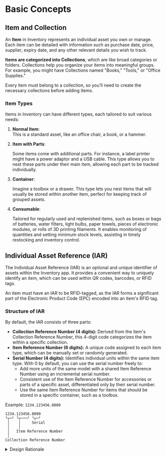 # Basic Concepts

## Item and Collection

An **Item** in Inventory represents an individual asset you own or manage. Each item can be detailed with information such as purchase date, price, supplier, expiry date, and any other relevant details you wish to track.

**Items are categorized into Collections**, which are like broad categories or folders. Collections help you organize your items into meaningful groups. For example, you might have Collections named "Books," "Tools," or "Office Supplies."

Every item must belong to a collection, so you’ll need to create the necessary collections before adding items.

### Item Types

Items in Inventory can have different types, each tailored to suit various needs:

1. **Normal Item**:\
   This is a standard asset, like an office chair, a book, or a hammer.
2.  **Item with Parts**:

    Some items come with additional parts. For instance, a label printer might have a power adaptor and a USB cable. This type allows you to nest these parts under their main item, allowing each part to be tracked individually.
3.  **Container**:

    Imagine a toolbox or a drawer. This type lets you nest items that will usually be stored within another item, perfect for keeping track of grouped assets.
4.  **Consumable**:

    Tailored for regularly used and replenished items, such as boxes or bags of batteries, water filters, light bulbs, paper towels, pieces of electronic modules, or rolls of 3D printing filaments. It enables monitoring of quantities and setting minimum stock levels, assisting in timely restocking and inventory control.

## Individual Asset Reference (IAR)

The Individual Asset Reference (IAR) is an optional and unique identifier of assets within the Inventory app. It provides a convenient way to uniquely identify an item, which can be used within QR codes, barcodes, or RFID tags.

An item must have an IAR to be RFID-tagged, as the IAR forms a significant part of the Electronic Product Code (EPC) encoded into an item's RFID tag.

### Structure of IAR

By default, the IAR consists of three parts:

* **Collection Reference Number (4 digits):** Derived from the item's Collection Reference Number, this 4-digit code categorizes the item within a specific collection.
* **Item Reference Number (6 digits):** A unique code assigned to each item type, which can be manually set or randomly generated.
* **Serial Number (4 digits):** Identifies individual units within the same item type. With 0 by default, you can use the serial number freely to:
  * Add more units of the same model with a shared Item Reference Number using an incremental serial number.
  * Consistent use of the Item Reference Number for accessories or parts of a specific asset, differentiated only by their serial number.
  * Use the same Item Reference Number for items that should be stored in a specific container, such as a toolbox.

Example: `1234.123456.0000`

```
1234.123456.0000
╰┬─╯ ╰┬───╯ ╰┬─╯
 │    │     Serial
 │    │
 │   Item Reference Number
 │
Collection Reference Number
```

<details>

<summary>Design Rationale</summary>

* **Enhanced Organization and Identification:** The combination of collection and item IDs makes it straightforward to identify what an item is and where it belongs at a glance.

<!---->

* **Efficient RFID Scanning:** When checking specific items, the structured IAR facilitates efficient RFID scanning by allowing the use of a narrower EPC filter. For example, when checking items within a specific toolbox, which all have the IAR starting with `1234.123456`, the app can use an EPC filter such as `1234.123456.xxxx`, to ensure the RFID reader only detects relevant tags. This prevents interference from unrelated tags, streamlining the scanning process.

</details>

